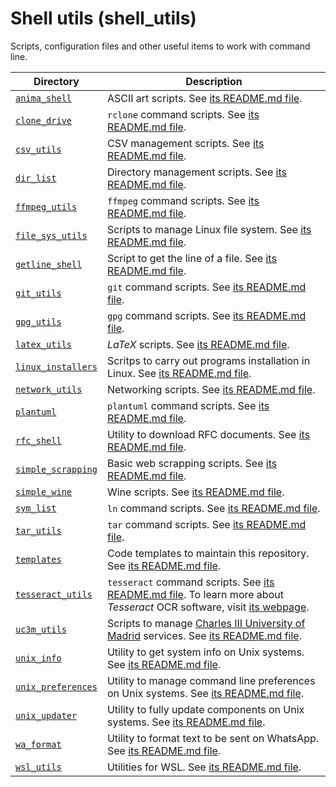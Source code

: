 Shell utils (shell_utils)
===

Scripts, configuration files and other useful items to work with command line.

| Directory | Description |
|---|---|
| [`anima_shell`](anima_shell) | ASCII art scripts. See [its README.md file](anima_shell/README.md). |
| [`clone_drive`](clone_drive) | `rclone` command scripts. See [its README.md file](clone_drive/README.md). |
| [`csv_utils`](csv_utils) | CSV management scripts. See [its README.md file](csv_utils/README.md). |
| [`dir_list`](dir_list) | Directory management scripts. See [its README.md file](dir_list/README.md). |
| [`ffmpeg_utils`](ffmpeg_utils) | `ffmpeg` command scripts. See [its README.md file](ffmpeg_utils/README.md). |
| [`file_sys_utils`](file_sys_utils) | Scripts to manage Linux file system. See [its README.md file](file_sys_utils/README.md). |
| [`getline_shell`](getline_shell) | Script to get the line of a file. See [its README.md file](getline_shell/README.md). |
| [`git_utils`](git_utils) | `git` command scripts. See [its README.md file](git_utils/README.md). |
| [`gpg_utils`](gpg_utils) | `gpg` command scripts. See [its README.md file](gpg_utils/README.md). |
| [`latex_utils`](latex_utils) | *LaTeX* scripts. See [its README.md file](latex_utils/README.md). |
| [`linux_installers`](linux_installers) | Scritps to carry out programs installation in Linux. See [its README.md file](linux_installers/README.md). |
| [`network_utils`](network_utils) | Networking scripts. See [its README.md file](network_utils/README.md). |
| [`plantuml`](plantuml) | `plantuml` command scripts. See [its README.md file](plantuml/README.md). |
| [`rfc_shell`](rfc_shell) | Utility to download RFC documents. See [its README.md file](rfc_shell/README.md). |
| [`simple_scrapping`](simple_scrapping) | Basic web scrapping scripts. See [its README.md file](simple_scrapping/README.md). |
| [`simple_wine`](simple_wine) | Wine scripts. See [its README.md file](simple_wine/README.md). |
| [`sym_list`](sym_list) | `ln` command scripts. See [its README.md file](sym_list/README.md). |
| [`tar_utils`](tar_utils) | `tar` command scripts. See [its README.md file](tar_utils/README.md). |
| [`templates`](templates) | Code templates to maintain this repository. See [its README.md file](templates/README.md). |
| [`tesseract_utils`](tesseract_utils) | `tesseract` command scripts. See [its README.md file](tesseract_utils/README.md). To learn more about *Tesseract* OCR software, visit [its webpage](https://github.com/tesseract-ocr). |
| [`uc3m_utils`](uc3m_utils) | Scripts to manage [Charles III University of Madrid](www.uc3m.es) services. See [its README.md file](uc3m_utils/README.md). |
| [`unix_info`](unix_info) | Utility to get system info on Unix systems. See [its README.md file](unix_info/README.md). |
| [`unix_preferences`](unix_preferences) | Utility to manage command line preferences on Unix systems. See [its README.md file](unix_preferences/README.md). |
| [`unix_updater`](unix_updater) | Utility to fully update components on Unix systems. See [its README.md file](unix_updater/README.md). |
| [`wa_format`](wa_format) | Utility to format text to be sent on WhatsApp. See [its README.md file](wa_format/README.md). |
| [`wsl_utils`](wsl_utils) | Utilities for WSL. See [its README.md file](wsl_utils/README.md). |
